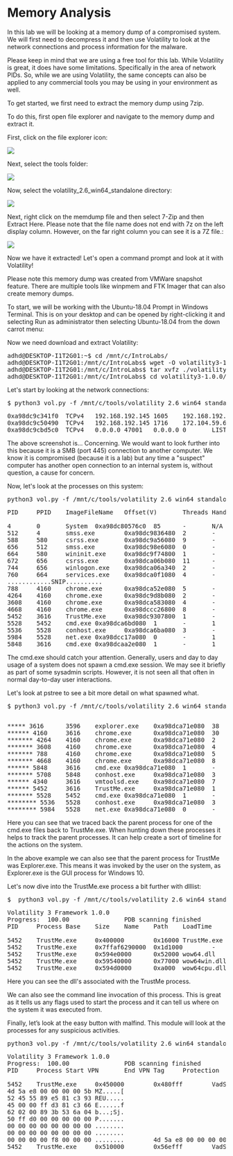 
# Memory Analysis

In this lab we will be looking at a memory dump of a compromised system.  We will first need to decompress it and then use Volatility to look at the network connections and process information for the malware.

Please keep in mind that we are using a free tool for this lab.  While Volatility is great, it does have some limitations.  Specifically in the area of network PIDs.  So, while we are using Volatility, the same concepts can also be applied to any commercial tools you may be using in your environment as well.

To get started, we first need to extract the memory dump using 7zip.

To do this, first open file explorer and navigate to the memory dump and extract it.

First, click on the file explorer icon:

![](attachments/Clipboard_2020-12-09-14-10-04.png)

Next, select the tools folder:

![](attachments/Clipboard_2020-12-09-14-10-53.png)

Now, select the volatility_2.6_win64_standalone directory:

![](attachments/Clipboard_2020-12-09-14-11-23.png)

Next, right click on the memdump file and then select 7-Zip and then Extract Here.  Please note that the file name does not end with 7z on the left display column.  However, on the far right column you can see it is a 7Z file.:

![](attachments/Clipboard_2020-12-09-14-12-09.png)

Now we have it extracted!  Let's open a command prompt and look at it with Volatility!

Please note this memory dump was created from VMWare snapshot feature. There are multiple tools like winpmem and FTK Imager that can also create memory dumps.

To start, we will be working with the Ubuntu-18.04 Prompt in Windows Terminal.   This is on your desktop and can be opened by right-clicking it and selecting Run as administrator then selecting Ubuntu-18.04 from the down carrot menu:

Now we need download and extract Volatility:

<pre>
adhd@DESKTOP-I1T2G01:~$ cd /mnt/c/IntroLabs/
adhd@DESKTOP-I1T2G01:/mnt/c/IntroLabs$ wget -O volatility3-1.0.0 https://github.com/volatilityfoundation/volatility3/archive/refs/tags/v1.0.0.tar.gz
adhd@DESKTOP-I1T2G01:/mnt/c/IntroLabs$ tar xvfz ./volatility3-1.0.0.tar.gz
adhd@DESKTOP-I1T2G01:/mnt/c/IntroLabs$ cd volatility3-1.0.0/
</pre>

Let's start by looking at the network connections:

<pre>
$ python3 vol.py -f /mnt/c/tools/volatility_2.6_win64_standalone/memdump.vmem windows.netscan
</pre>


<pre>
0xa98dc9c341f0  TCPv4   192.168.192.145 1605    192.168.192.146 445     ESTABLISHED     4       System  2020-11-30 17:44:38.000000
0xa98dc9c50490  TCPv4   192.168.192.145 1716    172.104.59.60   4444    CLOSED  5452    TrustMe.exe     2020-11-30 20:46:30.000000
0xa98dc9cbd5c0  TCPv4   0.0.0.0 47001   0.0.0.0 0       LISTENING       4       System  2020-11-30 17:42:35.000000
</pre>

The above screenshot is... Concerning. We would want to look further into this because it is a SMB (port 445) connection to another computer. We know it is compromised (because it is a lab) but any time a "suspect" computer has another open connection to an internal system is, without question, a cause for concern.

Now, let's look at the processes on this system:

<pre>
python3 vol.py -f /mnt/c/tools/volatility_2.6_win64_standalone/memdump.vmem windows.pslist
</pre>
<pre>
PID     PPID    ImageFileName   Offset(V)       Threads Handles SessionId       Wow64   CreateTime      ExitTime        File output

4       0       System  0xa98dc80576c0  85      -       N/A     False   2020-11-30 17:40:26.000000      N/A     Disabled
512     4       smss.exe        0xa98dc9836480  2       -       N/A     False   2020-11-30 17:40:26.000000      N/A     Disabled
588     580     csrss.exe       0xa98dc9a56080  9       -       0       False   2020-11-30 17:40:27.000000      N/A     Disabled
656     512     smss.exe        0xa98dc98e6080  0       -       1       False   2020-11-30 17:40:27.000000      2020-11-30 17:40:27.000000      Disabled
664     580     wininit.exe     0xa98dc9f74800  1       -       0       False   2020-11-30 17:40:27.000000      N/A     Disabled
672     656     csrss.exe       0xa98dca06b080  11      -       1       False   2020-11-30 17:40:27.000000      N/A     Disabled
744     656     winlogon.exe    0xa98dca06a340  2       -       1       False   2020-11-30 17:40:27.000000      N/A     Disabled
760     664     services.exe    0xa98dca0f1080  4       -       0       False   2020-11-30 17:40:27.000000      N/A     Disabled
............SNIP..........
788     4160    chrome.exe      0xa98dca52e080  5       -       1       False   2020-11-30 17:42:42.000000      N/A     Disabled
4264    4160    chrome.exe      0xa98dc9d8b080  2       -       1       False   2020-11-30 17:42:43.000000      N/A     Disabled
3608    4160    chrome.exe      0xa98dca583080  4       -       1       False   2020-11-30 17:42:43.000000      N/A     Disabled
4668    4160    chrome.exe      0xa98dccc26800  8       -       1       False   2020-11-30 17:43:02.000000      N/A     Disabled
5452    3616    TrustMe.exe     0xa98dc9307800  1       -       1       True    2020-11-30 17:43:17.000000      N/A     Disabled
5528    5452    cmd.exe 0xa98dca6bd080  1       -       1       True    2020-11-30 17:43:27.000000      N/A     Disabled
5536    5528    conhost.exe     0xa98dca6ba080  3       -       1       False   2020-11-30 17:43:27.000000      N/A     Disabled
5984    5528    net.exe 0xa98dcc17a080  0       -       1       True    2020-11-30 17:44:38.000000      2020-11-30 17:44:38.000000      Disabled
5848    3616    cmd.exe 0xa98dcaa2e080  1       -       1       False   2020-11-30 17:54:17.000000      N/A     Disabled
</pre>
The cmd.exe should catch your attention. Generally, users and day to day usage of a system does not spawn a cmd.exe session. We may see it briefly as part of some sysadmin scripts. However, it is not seen all that often in normal day-to-day user interactions.

Let's look at pstree to see a bit more detail on what spawned what.

<pre>
$ python3 vol.py -f /mnt/c/tools/volatility_2.6_win64_standalone/memdump.vmem windows.pstree
</pre>

<pre>

***** 3616      3596    explorer.exe    0xa98dca71e080  38      -       1       False   2020-11-30 17:41:11.000000      N/A
****** 4160     3616    chrome.exe      0xa98dca71e080  30      -       1       False   2020-11-30 17:42:39.000000      N/A
******* 4264    4160    chrome.exe      0xa98dca71e080  2       -       1       False   2020-11-30 17:42:43.000000      N/A
******* 3608    4160    chrome.exe      0xa98dca71e080  4       -       1       False   2020-11-30 17:42:43.000000      N/A
******* 788     4160    chrome.exe      0xa98dca71e080  5       -       1       False   2020-11-30 17:42:42.000000      N/A
******* 4668    4160    chrome.exe      0xa98dca71e080  8       -       1       False   2020-11-30 17:43:02.000000      N/A
****** 5848     3616    cmd.exe 0xa98dca71e080  1       -       1       False   2020-11-30 17:54:17.000000      N/A
******* 5708    5848    conhost.exe     0xa98dca71e080  3       -       1       False   2020-11-30 17:54:17.000000      N/A
****** 4340     3616    vmtoolsd.exe    0xa98dca71e080  7       -       1       False   2020-11-30 17:41:27.000000      N/A
****** 5452     3616    TrustMe.exe     0xa98dca71e080  1       -       1       True    2020-11-30 17:43:17.000000      N/A
******* 5528    5452    cmd.exe 0xa98dca71e080  1       -       1       True    2020-11-30 17:43:27.000000      N/A
******** 5536   5528    conhost.exe     0xa98dca71e080  3       -       1       False   2020-11-30 17:43:27.000000      N/A
******** 5984   5528    net.exe 0xa98dca71e080  0       -       1       True    2020-11-30 17:44:38.000000      2020-11-30 17:44:38.000000
</pre>

Here you can see that we traced back the parent process for one of the cmd.exe files back to TrustMe.exe. When hunting down these processes it helps to track the parent processes. It can help create a sort of timeline for the actions on the system.

In the above example we can also see that the parent process for TrustMe was Explorer.exe. This means it was invoked by the user on the system, as Explorer.exe is the GUI process for Windows 10.

Let's now dive into the TrustMe.exe process a bit further with dlllist:

<pre>
$  python3 vol.py -f /mnt/c/tools/volatility_2.6_win64_standalone/memdump.vmem dlllist --pid 5452
</pre>

<pre>
Volatility 3 Framework 1.0.0
Progress:  100.00               PDB scanning finished
PID     Process Base    Size    Name    Path    LoadTime        File output

5452    TrustMe.exe     0x400000        0x16000 TrustMe.exe     C:\Users\Sec504\Downloads\TrustMe.exe   2020-11-30 17:43:17.000000      Disabled
5452    TrustMe.exe     0x7ffaf6290000  0x1d1000        -       -       2020-11-30 17:43:17.000000      Disabled
5452    TrustMe.exe     0x594e0000      0x52000 wow64.dll       C:\Windows\System32\wow64.dll   2020-11-30 17:43:17.000000      Disabled
5452    TrustMe.exe     0x59540000      0x77000 wow64win.dll    C:\Windows\System32\wow64win.dll        2020-11-30 17:43:17.000000      Disabled
5452    TrustMe.exe     0x594d0000      0xa000  wow64cpu.dll    C:\Windows\System32\wow64cpu.dll        2020-11-30 17:43:17.000000      Disabled
</pre>

Here you can see the dll's associated with the TrustMe process.

We can also see the command line invocation of this process. This is great as it tells us any flags used to start the process and it can tell us where on the system it was executed from.

Finally, let’s look at the easy button with malfind.  This module will look at the processes for any suspicious activities. 

<pre>
python3 vol.py -f /mnt/c/tools/volatility_2.6_win64_standalone/memdump.vmem windows.malfind.Malfind
</pre>
<pre>
Volatility 3 Framework 1.0.0
Progress:  100.00               PDB scanning finished
PID     Process Start VPN       End VPN Tag     Protection      CommitCharge    PrivateMemory   File output     Hexdump Disasm

5452    TrustMe.exe     0x450000        0x480fff        VadS    PAGE_EXECUTE_READWRITE  49      1       Disabled
4d 5a e8 00 00 00 00 5b MZ.....[
52 45 55 89 e5 81 c3 93 REU.....
45 00 00 ff d3 81 c3 66 E......f
62 02 00 89 3b 53 6a 04 b...;Sj.
50 ff d0 00 00 00 00 00 P.......
00 00 00 00 00 00 00 00 ........
00 00 00 00 00 00 00 00 ........
00 00 00 00 f8 00 00 00 ........        4d 5a e8 00 00 00 00 5b 52 45 55 89 e5 81 c3 93 45 00 00 ff d3 81 c3 66 62 02 00 89 3b 53 6a 04 50 ff d0 00 00 00 00 00 00 00 00 00 00 00 00 00 00 00 00 00 00 00 00 00 00 00 00 00 f8 00 00 00
5452    TrustMe.exe     0x510000        0x56efff        VadS    PAGE_EXECUTE_READWRITE  95      1       Disabled

</pre>

